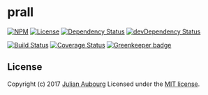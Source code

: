 # prall

[![NPM][npm-image]][npm-url]
[![License][license-image]][license-url]
[![Dependency Status][dependency-image]][dependency-url]
[![devDependency Status][devDependency-image]][devDependency-url]

[![Build Status][travis-image]][travis-url]
[![Coverage Status][coveralls-image]][coveralls-url]
[![Greenkeeper badge][greenkeeper-image]][greenkeeper-url]

## License

Copyright (c) 2017 [Julian Aubourg](mailto:j@ubourg.net)
Licensed under the [MIT license][license-url].

[coveralls-image]: https://img.shields.io/coveralls/jaubourg/prall.svg?style=flat-square
[coveralls-url]: https://coveralls.io/github/jaubourg/prall
[dependency-image]: https://img.shields.io/david/jaubourg/prall.svg?style=flat-square
[dependency-url]: https://david-dm.org/jaubourg/prall
[devDependency-image]: https://img.shields.io/david/dev/jaubourg/prall.svg?style=flat-square
[devDependency-url]: https://david-dm.org/jaubourg/prall?type=dev
[greenkeeper-image]: https://badges.greenkeeper.io/jaubourg/prall.svg
[greenkeeper-url]: https://greenkeeper.io/
[license-image]: https://img.shields.io/npm/l/prall.svg?style=flat-square
[license-url]: https://raw.githubusercontent.com/jaubourg/prall/master/LICENSE
[npm-image]: https://img.shields.io/npm/v/prall.svg?style=flat-square
[npm-url]: https://npmjs.org/package/prall
[travis-image]: https://img.shields.io/travis/jaubourg/prall.svg?style=flat-square
[travis-url]: https://travis-ci.org/jaubourg/prall
